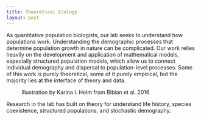 ```yaml
---
title: Theoretical Ecology
layout: post
---
```


As quantitative population biologists, our lab seeks to understand how populations work. Understanding the demographic processes that determine population growth in nature can be complicated. Our work relies heavily on the development and application of mathematical models, especially structured population models, which allow us to connect individual demography and dispersal to population-level processes. Some of this work is purely theoretical, some of it purely empirical, but the majority lies at the interface of theory and data. 

<div>
	<span class="image"><figure><img src="{{ 'assets/images/Bibianetal_2016.png' | relative_url }}" alt="" /><figcaption>Illustration by Karina I. Helm from Bibian et al. 2016</figcaption></figure></span>
	<p>Research in the lab has built on theory for understand life history, species coexistence, structured populations, and stochastic demography.</p>
	
</div>
